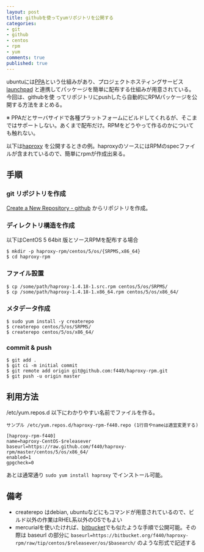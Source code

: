 ```yaml
---
layout: post
title: githubを使ってyumリポジトリを公開する
categories:
- git
- github
- centos
- rpm
- yum
comments: true
published: true
---
```

ubuntuには[PPA](https://launchpad.net/ubuntu/+ppas)という仕組みがあり、プロジェクトホスティングサービス
[launchpad](https://launchpad.net/) と連携してパッケージを簡単に配布する仕組みが用意されている。今回は、githubを使
ってリポジトリにpushしたら自動的にRPMパッケージを公開する方法をまとめる。

<!-- more -->

※
PPAだとサーバサイドで各種プラットフォームにビルドしてくれるが、そこまではサポートしない。あくまで配布だけ。RPMをどうやって作るのかについても触れない。

以下は[haproxy](http://haproxy.1wt.eu/)
を公開するときの例。haproxyのソースにはRPMのspecファイルが含まれているので、簡単にrpmが作成出来る。

## 手順

### git リポジトリを作成

[Create a New Repository - github](https://github.com/repositories/new)
からリポジトリを作成。

### ディレクトリ構造を作成

以下はCentOS 5 64bit 版とソースRPMを配布する場合

    
    $ mkdir -p haproxy-rpm/centos/5/os/{SRPMS,x86_64}
    $ cd haproxy-rpm
    

### ファイル設置

    
    $ cp /some/path/haproxy-1.4.18-1.src.rpm centos/5/os/SRPMS/
    $ cp /some/path/haproxy-1.4.18-1.x86_64.rpm centos/5/os/x86_64/
    

### メタデータ作成

    
    $ sudo yum install -y createrepo
    $ createrepo centos/5/os/SRPMS/
    $ createrepo centos/5/os/x86_64/
    

### commit & push

    
    $ git add .
    $ git ci -m initial commit  
    $ git remote add origin git@github.com:f440/haproxy-rpm.git
    $ git push -u origin master
    

## 利用方法

/etc/yum.repos.d 以下にわかりやすい名前でファイルを作る。

    
    サンプル /etc/yum.repos.d/haproxy-rpm-f440.repo (1行目やnameは適宜変更する)
    
    [haproxy-rpm-f440]
    name=haproxy-CentOS-$releasever
    baseurl=https://raw.github.com/f440/haproxy-rpm/master/centos/5/os/x86_64/
    enabled=1
    gpgcheck=0
    

あとは通常通り `sudo yum install haproxy` でインストール可能。

## 備考

  * createrepo はdebian, ubuntuなどにもコマンドが用意されているので、ビルド以外の作業はRHEL系以外のOSでもよい
  * mercurialを使いたければ、[bitbucket](https://bitbucket.org)でも似たような手順で公開可能。その際は baseurl の部分に `baseurl=https://bitbucket.org/f440/haproxy-rpm/raw/tip/centos/$releasever/os/$basearch/` のような形式で記述する


